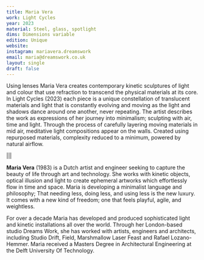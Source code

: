 ```yaml
---
title: Maria Vera
work: Light Cycles
year: 2023
material: Steel, glass, spotlight
dims: Dimensions variable
edition: Unique
website: 
instagram: mariavera.dreamswork
email: maria@dreamswork.co.uk
layout: single
draft: false
---
```


Using lenses Maria Vera creates contemporary kinetic sculptures of light and colour that use refraction to transcend the physical materials at its core. In Light Cycles (2023) each piece is a unique constellation of translucent materials and light that is constantly evolving and moving as the light and shadows dance around one another, never repeating. The artist describes the work as expressions of her journey into minimalism; sculpting with air, time and light. Through the process of carefully layering moving materials in mid air, meditative light compositions appear on the walls. Created using repurposed materials, complexity reduced to a minimum, powered by natural airflow.


|||

<b>Maria Vera</b>  (1983) is a Dutch artist and engineer seeking to capture the beauty of life through art and technology. She works with kinetic objects, optical illusion and light to create ephemeral artworks which effortlessly flow in time and space. Maria is developing a minimalist language and philosophy; That needing less, doing less, and using less is the new luxury. It comes with a new kind of freedom; one that feels playful, agile, and weightless.

For over a decade Maria has developed and produced sophisticated light and kinetic installations all over the world. Through her London-based studio Dreams Work, she has worked with artists, engineers and architects, including Studio Drift, Field, Marshmallow Laser Feast and Rafael Lozano-Hemmer. Maria received a Masters Degree in Architectural Engineering at the Delft University Of Technology. 
